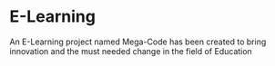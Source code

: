 # E-Learning
An E-Learning project named Mega-Code has been created to bring innovation and the must needed change in the field of Education
